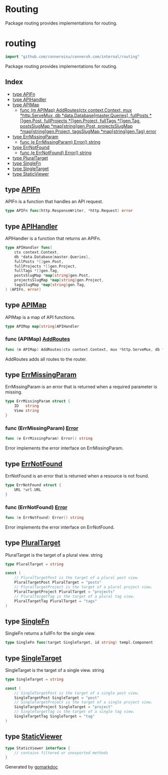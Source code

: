 # Routing

Package routing provides implementations for routing.

<!-- gomarkdoc:embed:start -->

<!-- Code generated by gomarkdoc. DO NOT EDIT -->

# routing

```go
import "github.com/conneroisu/conneroh.com/internal/routing"
```

Package routing provides implementations for routing.

## Index

- [type APIFn](<#APIFn>)
- [type APIHandler](<#APIHandler>)
- [type APIMap](<#APIMap>)
  - [func \(m APIMap\) AddRoutes\(ctx context.Context, mux \*http.ServeMux, db \*data.Database\[master.Queries\], fullPosts \*\[\]gen.Post, fullProjects \*\[\]gen.Project, fullTags \*\[\]gen.Tag, postsSlugMap \*map\[string\]gen.Post, projectsSlugMap \*map\[string\]gen.Project, tagsSlugMap \*map\[string\]gen.Tag\) error](<#APIMap.AddRoutes>)
- [type ErrMissingParam](<#ErrMissingParam>)
  - [func \(e ErrMissingParam\) Error\(\) string](<#ErrMissingParam.Error>)
- [type ErrNotFound](<#ErrNotFound>)
  - [func \(e ErrNotFound\) Error\(\) string](<#ErrNotFound.Error>)
- [type PluralTarget](<#PluralTarget>)
- [type SingleFn](<#SingleFn>)
- [type SingleTarget](<#SingleTarget>)
- [type StaticViewer](<#StaticViewer>)


<a name="APIFn"></a>
## type [APIFn](<https://github.com/conneroisu/conneroh.com/blob/main/internal/routing/main.go#L21>)

APIFn is a function that handles an API request.

```go
type APIFn func(http.ResponseWriter, *http.Request) error
```

<a name="APIHandler"></a>
## type [APIHandler](<https://github.com/conneroisu/conneroh.com/blob/main/internal/routing/main.go#L24-L33>)

APIHandler is a function that returns an APIFn.

```go
type APIHandler func(
    ctx context.Context,
    db *data.Database[master.Queries],
    fullPosts *[]gen.Post,
    fullProjects *[]gen.Project,
    fullTags *[]gen.Tag,
    postsSlugMap *map[string]gen.Post,
    projectsSlugMap *map[string]gen.Project,
    tagsSlugMap *map[string]gen.Tag,
) (APIFn, error)
```

<a name="APIMap"></a>
## type [APIMap](<https://github.com/conneroisu/conneroh.com/blob/main/internal/routing/main.go#L36>)

APIMap is a map of API functions.

```go
type APIMap map[string]APIHandler
```

<a name="APIMap.AddRoutes"></a>
### func \(APIMap\) [AddRoutes](<https://github.com/conneroisu/conneroh.com/blob/main/internal/routing/main.go#L39-L49>)

```go
func (m APIMap) AddRoutes(ctx context.Context, mux *http.ServeMux, db *data.Database[master.Queries], fullPosts *[]gen.Post, fullProjects *[]gen.Project, fullTags *[]gen.Tag, postsSlugMap *map[string]gen.Post, projectsSlugMap *map[string]gen.Project, tagsSlugMap *map[string]gen.Tag) error
```

AddRoutes adds all routes to the router.

<a name="ErrMissingParam"></a>
## type [ErrMissingParam](<https://github.com/conneroisu/conneroh.com/blob/main/internal/routing/errors.go#L23-L26>)

ErrMissingParam is an error that is returned when a required parameter is missing.

```go
type ErrMissingParam struct {
    ID   string
    View string
}
```

<a name="ErrMissingParam.Error"></a>
### func \(ErrMissingParam\) [Error](<https://github.com/conneroisu/conneroh.com/blob/main/internal/routing/errors.go#L29>)

```go
func (e ErrMissingParam) Error() string
```

Error implements the error interface on ErrMissingParam.

<a name="ErrNotFound"></a>
## type [ErrNotFound](<https://github.com/conneroisu/conneroh.com/blob/main/internal/routing/errors.go#L9-L11>)

ErrNotFound is an error that is returned when a resource is not found.

```go
type ErrNotFound struct {
    URL *url.URL
}
```

<a name="ErrNotFound.Error"></a>
### func \(ErrNotFound\) [Error](<https://github.com/conneroisu/conneroh.com/blob/main/internal/routing/errors.go#L14>)

```go
func (e ErrNotFound) Error() string
```

Error implements the error interface on ErrNotFound.

<a name="PluralTarget"></a>
## type [PluralTarget](<https://github.com/conneroisu/conneroh.com/blob/main/internal/routing/statics.go#L18>)

PluralTarget is the target of a plural view. string

```go
type PluralTarget = string
```

<a name="PluralTargetPost"></a>

```go
const (
    // PluralTargetPost is the target of a plural post view.
    PluralTargetPost PluralTarget = "posts"
    // PluralTargetProject is the target of a plural project view.
    PluralTargetProject PluralTarget = "projects"
    // PluralTargetTag is the target of a plural tag view.
    PluralTargetTag PluralTarget = "tags"
)
```

<a name="SingleFn"></a>
## type [SingleFn](<https://github.com/conneroisu/conneroh.com/blob/main/internal/routing/main.go#L18>)

SingleFn returns a fullFn for the single view.

```go
type SingleFn func(target SingleTarget, id string) templ.Component
```

<a name="SingleTarget"></a>
## type [SingleTarget](<https://github.com/conneroisu/conneroh.com/blob/main/internal/routing/statics.go#L5>)

SingleTarget is the target of a single view. string

```go
type SingleTarget = string
```

<a name="SingleTargetPost"></a>

```go
const (
    // SingleTargetPost is the target of a single post view.
    SingleTargetPost SingleTarget = "post"
    // SingleTargetProject is the target of a single project view.
    SingleTargetProject SingleTarget = "project"
    // SingleTargetTag is the target of a single tag view.
    SingleTargetTag SingleTarget = "tag"
)
```

<a name="StaticViewer"></a>
## type [StaticViewer](<https://github.com/conneroisu/conneroh.com/blob/main/internal/routing/main.go#L13-L15>)



```go
type StaticViewer interface {
    // contains filtered or unexported methods
}
```

Generated by [gomarkdoc](<https://github.com/princjef/gomarkdoc>)


<!-- gomarkdoc:embed:end -->
